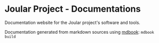 # Joular Project - Documentations

Documentation website for the Joular project's software and tools.

Documentation generated from markdown sources using [mdbook](https://github.com/rust-lang/mdBook): ```mdbook build```